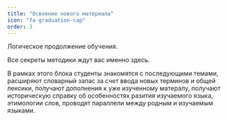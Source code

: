 ```yaml
---
title: "Освоение нового материала"
icon: "fa-graduation-cap"
order: 3
---
```

Логическое продолжение обучения.

Все секреты методики ждут вас именно здесь.

В рамках этого блока студенты знакомятся с последующими темами, расширяют словарный запас за счет ввода новых терминов и общей лексики, получают дополнения к уже изученному матералу, получают историческую справку об особенностях разития изучаемого языка, этимологии слов, проводят параллели между родным и изучаемым языками.
